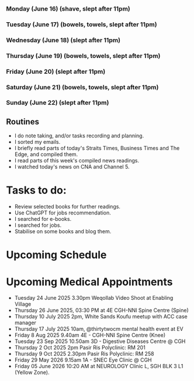 ### Monday (June 16) (shave, slept after 11pm)


### Tuesday (June 17) (bowels, towels, slept after 11pm)


### Wednesday (June 18) (slept after 11pm)


### Thursday (June 19) (bowels, towels, slept after 11pm)


### Friday (June 20) (slept after 11pm)


### Saturday (June 21) (bowels, towels, slept after 11pm)


### Sunday (June 22) (slept after 11pm)




## Routines
- I do note taking, and/or tasks recording and planning.
- I sorted my emails.
- I briefly read parts of today's Straits Times, Business Times and The Edge, and compiled them.
- I read parts of this week's compiled news readings.
- I watched today's news on CNA and Channel 5.

# Tasks to do:
- Review selected books for further readings.
- Use ChatGPT for jobs recommendation.
- I searched for e-books.
- I searched for jobs.
- Stabilise on some books and blog them.

# Upcoming Schedule

# Upcoming Medical Appointments
- Tuesday 24 June 2025 3.30pm Weqollab Video Shoot at Enabling Village
- Thursday 26 June 2025, 03:30 PM at 4E CGH-NNI Spine Centre (Spine)
- Thursday 10 July 2025 2pm, White Sands Koufu meetup with ACC case manager
- Thursday 17 July 2025 10am, @thirtytwocm mental health event at EV
- Friday 8 Aug 2025 9.40am 4E - CGH-NNI Spine Centre (Knee)
- Tuesday 23 Sep 2025 10.50am 3D - Digestive Diseases Centre @ CGH
- Thursday 2 Oct 2025 2pm Pasir Ris Polyclinic: RM 201
- Thursday 9 Oct 2025 2.30pm Pasir Ris Polyclinic: RM 258
- Friday 29 May 2026 9.15am 1A - SNEC Eye Clinic @ CGH
- Friday 05 June 2026 10:20 AM at NEUROLOGY Clinic L, SGH BLK 3 L1 (Yellow Zone).
